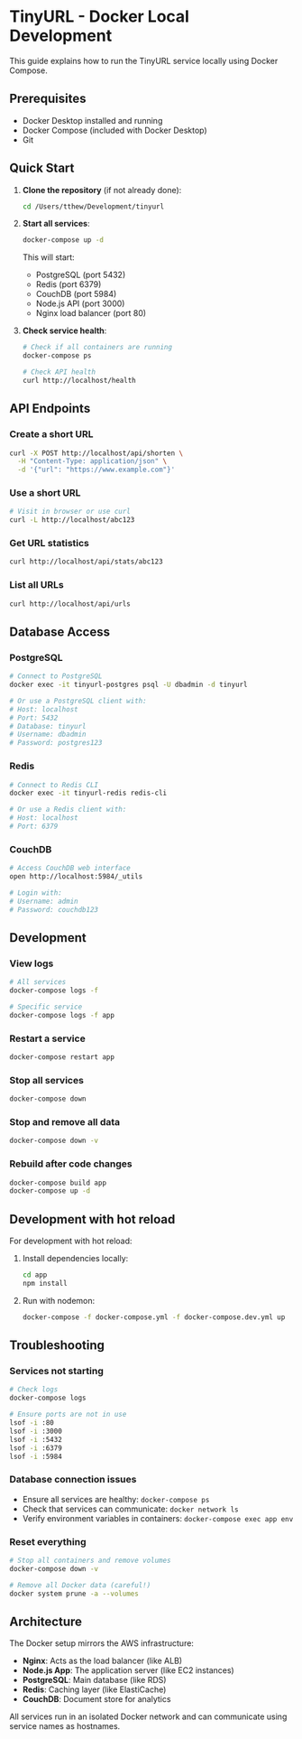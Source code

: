 # TinyURL - Docker Local Development

This guide explains how to run the TinyURL service locally using Docker Compose.

## Prerequisites

- Docker Desktop installed and running
- Docker Compose (included with Docker Desktop)
- Git

## Quick Start

1. **Clone the repository** (if not already done):
   ```bash
   cd /Users/tthew/Development/tinyurl
   ```

2. **Start all services**:
   ```bash
   docker-compose up -d
   ```

   This will start:
   - PostgreSQL (port 5432)
   - Redis (port 6379)
   - CouchDB (port 5984)
   - Node.js API (port 3000)
   - Nginx load balancer (port 80)

3. **Check service health**:
   ```bash
   # Check if all containers are running
   docker-compose ps

   # Check API health
   curl http://localhost/health
   ```

## API Endpoints

### Create a short URL
```bash
curl -X POST http://localhost/api/shorten \
  -H "Content-Type: application/json" \
  -d '{"url": "https://www.example.com"}'
```

### Use a short URL
```bash
# Visit in browser or use curl
curl -L http://localhost/abc123
```

### Get URL statistics
```bash
curl http://localhost/api/stats/abc123
```

### List all URLs
```bash
curl http://localhost/api/urls
```

## Database Access

### PostgreSQL
```bash
# Connect to PostgreSQL
docker exec -it tinyurl-postgres psql -U dbadmin -d tinyurl

# Or use a PostgreSQL client with:
# Host: localhost
# Port: 5432
# Database: tinyurl
# Username: dbadmin
# Password: postgres123
```

### Redis
```bash
# Connect to Redis CLI
docker exec -it tinyurl-redis redis-cli

# Or use a Redis client with:
# Host: localhost
# Port: 6379
```

### CouchDB
```bash
# Access CouchDB web interface
open http://localhost:5984/_utils

# Login with:
# Username: admin
# Password: couchdb123
```

## Development

### View logs
```bash
# All services
docker-compose logs -f

# Specific service
docker-compose logs -f app
```

### Restart a service
```bash
docker-compose restart app
```

### Stop all services
```bash
docker-compose down
```

### Stop and remove all data
```bash
docker-compose down -v
```

### Rebuild after code changes
```bash
docker-compose build app
docker-compose up -d
```

## Development with hot reload

For development with hot reload:

1. Install dependencies locally:
   ```bash
   cd app
   npm install
   ```

2. Run with nodemon:
   ```bash
   docker-compose -f docker-compose.yml -f docker-compose.dev.yml up
   ```

## Troubleshooting

### Services not starting
```bash
# Check logs
docker-compose logs

# Ensure ports are not in use
lsof -i :80
lsof -i :3000
lsof -i :5432
lsof -i :6379
lsof -i :5984
```

### Database connection issues
- Ensure all services are healthy: `docker-compose ps`
- Check that services can communicate: `docker network ls`
- Verify environment variables in containers: `docker-compose exec app env`

### Reset everything
```bash
# Stop all containers and remove volumes
docker-compose down -v

# Remove all Docker data (careful!)
docker system prune -a --volumes
```

## Architecture

The Docker setup mirrors the AWS infrastructure:
- **Nginx**: Acts as the load balancer (like ALB)
- **Node.js App**: The application server (like EC2 instances)
- **PostgreSQL**: Main database (like RDS)
- **Redis**: Caching layer (like ElastiCache)
- **CouchDB**: Document store for analytics

All services run in an isolated Docker network and can communicate using service names as hostnames.